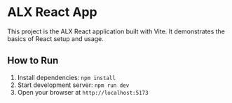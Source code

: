 # ALX React App

This project is the ALX React application built with Vite. It demonstrates the basics of React setup and usage.

## How to Run

1. Install dependencies: `npm install`  
2. Start development server: `npm run dev`  
3. Open your browser at `http://localhost:5173`
